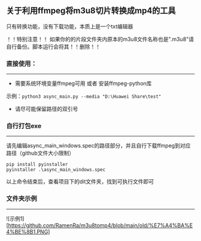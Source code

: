 ## 关于利用ffmpeg将m3u8切片转换成mp4的工具

只有转换功能，没有下载功能，本质上是一个txt编辑器

！！特别注意！！
如果你的的片段文件夹内原本的m3u8文件名称也是".m3u8"请自行备份。脚本运行会将其！！删除！！

### 直接使用：
***
* 需要系统环境变量ffmpeg可用 或者 安装ffmpeg-python库

示例：`python3 async_main.py --media "D:\Huawei Share\test" `

* 请尽可能保留路径的双引号 
### 自行打包exe
***
请先编辑async_main_windows.spec的路径部分，并且自行下载ffmpeg到对应路径（github文件大小限制）
```
pip install pyinstaller
pyinstaller .\async_main_windows.spec
```
以上命令结束后，查看项目下的dit文件夹，找到可执行文件即可

### 文件夹示例
***
  ![示例1][https://github.com/RamenRa/m3u8tomp4/blob/main/old/%E7%A4%BA%E4%BE%8B1.PNG]
